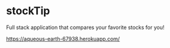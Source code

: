 # stockTip
Full stack application that compares your favorite stocks for you!

https://aqueous-earth-67938.herokuapp.com/

